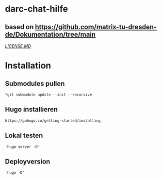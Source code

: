 # darc-chat-hilfe
## based on https://github.com/matrix-tu-dresden-de/Dokumentation/tree/main
[*LICENSE.MD*](https://bitbucket.darc.de/projects/CHAT/repos/darc-chat-hilfe/browse/LICENSE.md)
# Installation
## Submodules pullen
    *git submodule update --init --recursive
## Hugo installieren
    https://gohugo.io/getting-started/installing
## Lokal testen
    'hugo server -D'
## Deployversion
    'hugo -D'